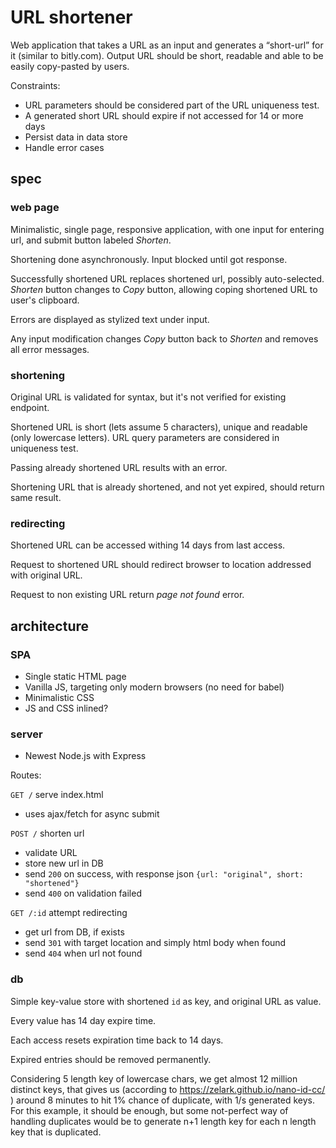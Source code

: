 # URL shortener

Web application that takes a URL as an input and generates a “short-url” for it (similar to bitly.com). Output URL should be short, readable and able to be easily copy-pasted by users.

Constraints:

- URL parameters should be considered part of the URL uniqueness test.
- A generated short URL should expire if not accessed for 14 or more days
- Persist data in data store
- Handle error cases


## spec

### web page

Minimalistic, single page, responsive application, with one input for entering url, and submit button labeled *Shorten*.

Shortening done asynchronously. Input blocked until got response.

Successfully shortened URL replaces shortened url, possibly auto-selected. *Shorten* button changes to *Copy* button, allowing coping shortened URL to user's clipboard.

Errors are displayed as stylized text under input.

Any input modification changes *Copy* button back to *Shorten* and removes all error messages.

### shortening

Original URL is validated for syntax, but it's not verified for existing endpoint.

Shortened URL is short (lets assume 5 characters), unique and readable (only lowercase letters). URL query parameters are considered in uniqueness test.

Passing already shortened URL results with an error.

Shortening URL that is already shortened, and not yet expired, should return same result.

### redirecting

Shortened URL can be accessed withing 14 days from last access.

Request to shortened URL should redirect browser to location addressed with original URL.

Request to non existing URL return *page not found* error.

## architecture

### SPA

- Single static HTML page
- Vanilla JS, targeting only modern browsers (no need for babel)
- Minimalistic CSS
- JS and CSS inlined?

### server

- Newest Node.js with Express

Routes:

`GET /` serve index.html

- uses ajax/fetch for async submit

`POST /` shorten url

- validate URL
- store new url in DB
- send `200` on success, with response json `{url: "original", short: "shortened"}`
- send `400` on validation failed

`GET /:id` attempt redirecting

- get url from DB, if exists
- send `301` with target location and simply html body when found
- send `404` when url not found

### db

Simple key-value store with shortened `id` as key, and original URL as value.

Every value has 14 day expire time.

Each access resets expiration time back to 14 days.

Expired entries should be removed permanently.

Considering 5 length key of lowercase chars, we get almost 12 million distinct keys,
that gives us (according to https://zelark.github.io/nano-id-cc/ )
around 8 minutes to hit 1% chance of duplicate, with 1/s generated keys.
For this example, it should be enough, but some not-perfect way of handling
duplicates would be to generate n+1 length key for each n length key that is duplicated.
